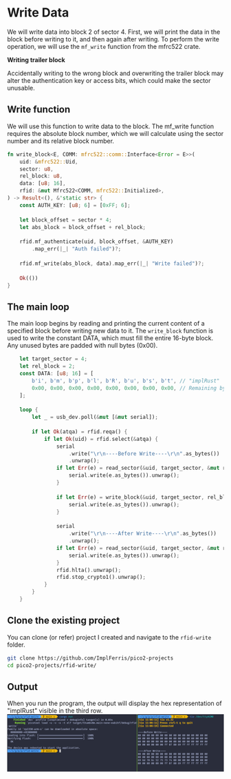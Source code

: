# Write Data

We will write data into block 2 of sector 4. First, we will print the data in the block before writing to it, and then again after writing. To perform the write operation, we will use the `mf_write` function from the mfrc522 crate.

<div class="alert-box alert-box-danger">
    <span class="icon"><i class="fa fa-flash"></i></span>
    <div class="alert-content">
        <b class="alert-title">Writing trailer block</b>
        <p>Accidentally writing to the wrong block and overwriting the trailer block may alter the authentication key or access bits, which could make the sector unusable.</p>
    </div>
</div>


## Write function
We will use this function to write data to the block. The mf_write function requires the absolute block number, which we will calculate using the sector number and its relative block number.

```rust
fn write_block<E, COMM: mfrc522::comm::Interface<Error = E>>(
    uid: &mfrc522::Uid,
    sector: u8,
    rel_block: u8,
    data: [u8; 16],
    rfid: &mut Mfrc522<COMM, mfrc522::Initialized>,
) -> Result<(), &'static str> {
    const AUTH_KEY: [u8; 6] = [0xFF; 6];

    let block_offset = sector * 4;
    let abs_block = block_offset + rel_block;

    rfid.mf_authenticate(uid, block_offset, &AUTH_KEY)
        .map_err(|_| "Auth failed")?;

    rfid.mf_write(abs_block, data).map_err(|_| "Write failed")?;

    Ok(())
}
```

## The main loop
The main loop begins by reading and printing the current content of a specified block before writing new data to it. The `write_block` function is used to write the constant DATA, which must fill the entire 16-byte block. Any unused bytes are padded with null bytes (0x00).

```rust
    let target_sector = 4;
    let rel_block = 2;
    const DATA: [u8; 16] = [
        b'i', b'm', b'p', b'l', b'R', b'u', b's', b't', // "implRust"
        0x00, 0x00, 0x00, 0x00, 0x00, 0x00, 0x00, 0x00, // Remaining bytes as 0x00
    ];

    loop {
        let _ = usb_dev.poll(&mut [&mut serial]);

        if let Ok(atqa) = rfid.reqa() {
            if let Ok(uid) = rfid.select(&atqa) {
                serial
                    .write("\r\n----Before Write----\r\n".as_bytes())
                    .unwrap();
                if let Err(e) = read_sector(&uid, target_sector, &mut rfid, &mut serial) {
                    serial.write(e.as_bytes()).unwrap();
                }

                if let Err(e) = write_block(&uid, target_sector, rel_block, DATA, &mut rfid) {
                    serial.write(e.as_bytes()).unwrap();
                }

                serial
                    .write("\r\n----After Write----\r\n".as_bytes())
                    .unwrap();
                if let Err(e) = read_sector(&uid, target_sector, &mut rfid, &mut serial) {
                    serial.write(e.as_bytes()).unwrap();
                }
                rfid.hlta().unwrap();
                rfid.stop_crypto1().unwrap();
            }
        }
    }
```

## Clone the existing project
You can clone (or refer) project I created and navigate to the `rfid-write` folder.

```sh
git clone https://github.com/ImplFerris/pico2-projects
cd pico2-projects/rfid-write/
```

## Output
When you run the program, the output will display the hex representation of "implRust" visible in the third row.
<img style="display: block; margin: auto;" src="./images/rfid-write.png"/>
